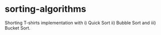 # sorting-algorithms
Shorting T-shirts implementation with i) Quick Sort ii) Bubble Sort and iii) Bucket Sort.
